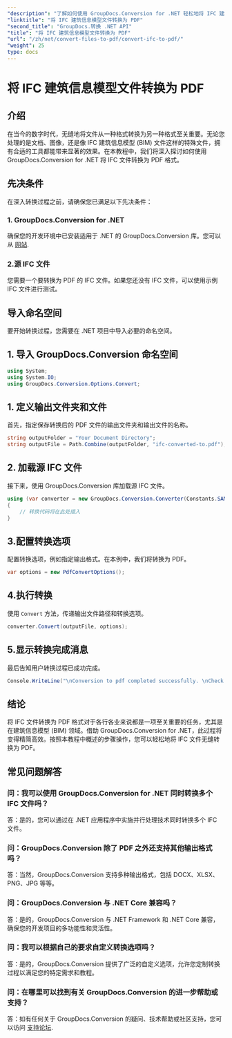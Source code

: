 ```yaml
---
"description": "了解如何使用 GroupDocs.Conversion for .NET 轻松地将 IFC 建筑信息模型文件转换为 PDF 格式。"
"linktitle": "将 IFC 建筑信息模型文件转换为 PDF"
"second_title": "GroupDocs.转换 .NET API"
"title": "将 IFC 建筑信息模型文件转换为 PDF"
"url": "/zh/net/convert-files-to-pdf/convert-ifc-to-pdf/"
"weight": 25
type: docs
---
```

# 将 IFC 建筑信息模型文件转换为 PDF

## 介绍
在当今的数字时代，无缝地将文件从一种格式转换为另一种格式至关重要。无论您处理的是文档、图像，还是像 IFC 建筑信息模型 (BIM) 文件这样的特殊文件，拥有合适的工具都能带来显著的效果。在本教程中，我们将深入探讨如何使用 GroupDocs.Conversion for .NET 将 IFC 文件转换为 PDF 格式。 
## 先决条件
在深入转换过程之前，请确保您已满足以下先决条件：
### 1. GroupDocs.Conversion for .NET
确保您的开发环境中已安装适用于 .NET 的 GroupDocs.Conversion 库。您可以从 [网站](https://releases。groupdocs.com/conversion/net/).
### 2.源 IFC 文件
您需要一个要转换为 PDF 的 IFC 文件。如果您还没有 IFC 文件，可以使用示例 IFC 文件进行测试。

## 导入命名空间
要开始转换过程，您需要在 .NET 项目中导入必要的命名空间。 
## 1. 导入 GroupDocs.Conversion 命名空间
```csharp
using System;
using System.IO;
using GroupDocs.Conversion.Options.Convert;
```
## 1. 定义输出文件夹和文件
首先，指定保存转换后的 PDF 文件的输出文件夹和输出文件的名称。
```csharp
string outputFolder = "Your Document Directory";
string outputFile = Path.Combine(outputFolder, "ifc-converted-to.pdf");
```
## 2. 加载源 IFC 文件
接下来，使用 GroupDocs.Conversion 库加载源 IFC 文件。
```csharp
using (var converter = new GroupDocs.Conversion.Converter(Constants.SAMPLE_IFC))
{
    // 转换代码将在此处插入
}
```
## 3.配置转换选项
配置转换选项，例如指定输出格式。在本例中，我们将转换为 PDF。
```csharp
var options = new PdfConvertOptions();
```
## 4.执行转换
使用 `Convert` 方法，传递输出文件路径和转换选项。
```csharp
converter.Convert(outputFile, options);
```
## 5.显示转换完成消息
最后告知用户转换过程已成功完成。
```csharp
Console.WriteLine("\nConversion to pdf completed successfully. \nCheck output in {0}", outputFolder);
```

## 结论
将 IFC 文件转换为 PDF 格式对于各行各业来说都是一项至关重要的任务，尤其是在建筑信息模型 (BIM) 领域。借助 GroupDocs.Conversion for .NET，此过程将变得精简高效。按照本教程中概述的步骤操作，您可以轻松地将 IFC 文件无缝转换为 PDF。
## 常见问题解答
### 问：我可以使用 GroupDocs.Conversion for .NET 同时转换多个 IFC 文件吗？
答：是的，您可以通过在 .NET 应用程序中实施并行处理技术同时转换多个 IFC 文件。
### 问：GroupDocs.Conversion 除了 PDF 之外还支持其他输出格式吗？
答：当然，GroupDocs.Conversion 支持多种输出格式，包括 DOCX、XLSX、PNG、JPG 等等。
### 问：GroupDocs.Conversion 与 .NET Core 兼容吗？
答：是的，GroupDocs.Conversion 与 .NET Framework 和 .NET Core 兼容，确保您的开发项目的多功能性和灵活性。
### 问：我可以根据自己的要求自定义转换选项吗？
答：是的，GroupDocs.Conversion 提供了广泛的自定义选项，允许您定制转换过程以满足您的特定需求和教程。
### 问：在哪里可以找到有关 GroupDocs.Conversion 的进一步帮助或支持？
答：如有任何关于 GroupDocs.Conversion 的疑问、技术帮助或社区支持，您可以访问 [支持论坛](https://forum。groupdocs.com/c/conversion/11).
